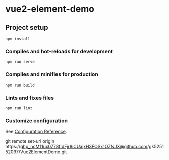 # vue2-element-demo

## Project setup
```
npm install
```

### Compiles and hot-reloads for development
```
npm run serve
```

### Compiles and minifies for production
```
npm run build
```

### Lints and fixes files
```
npm run lint
```

### Customize configuration
See [Configuration Reference](https://cli.vuejs.org/config/).



git remote set-url origin  https://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@github.com/gk525152097/Vue2ElementDemo.git
